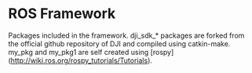 # ROS Framework

Packages included in the framework. dji_sdk_* packages are forked from the official github repository of DJI and compiled using catkin-make. my_pkg and my_pkg1 are self created using [rospy] (http://wiki.ros.org/rospy_tutorials/Tutorials). 
